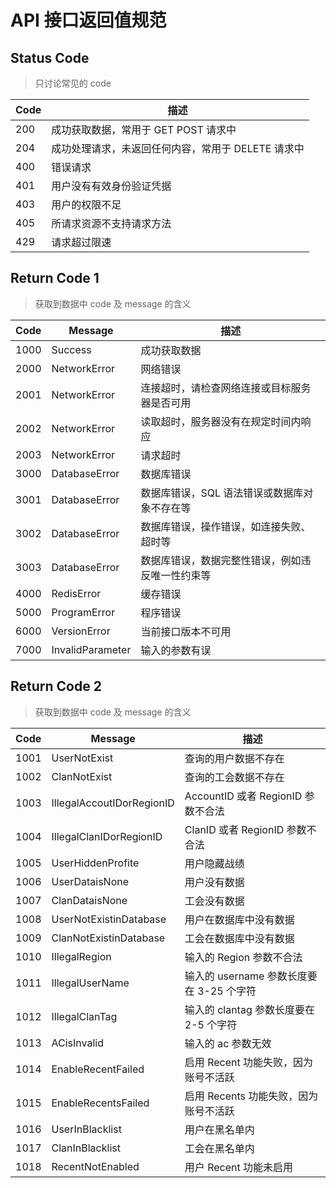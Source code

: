 # API 接口返回值规范

## Status Code

> 只讨论常见的 code

| Code | 描述                                               |
| ---- | -------------------------------------------------- |
| 200  | 成功获取数据，常用于 GET POST 请求中               |
| 204  | 成功处理请求，未返回任何内容，常用于 DELETE 请求中 |
| 400  | 错误请求                                           |
| 401  | 用户没有有效身份验证凭据                           |
| 403  | 用户的权限不足                                     |
| 405  | 所请求资源不支持请求方法                           |
| 429  | 请求超过限速                                       |

## Return Code 1

> 获取到数据中 code 及 message 的含义

| Code | Message          | 描述                                             |
| ---- | ---------------- | ------------------------------------------------ |
| 1000 | Success          | 成功获取数据                                     |
| 2000 | NetworkError     | 网络错误                                         |
| 2001 | NetworkError     | 连接超时，请检查网络连接或目标服务器是否可用     |
| 2002 | NetworkError     | 读取超时，服务器没有在规定时间内响应             |
| 2003 | NetworkError     | 请求超时                                         |
| 3000 | DatabaseError    | 数据库错误                                       |
| 3001 | DatabaseError    | 数据库错误，SQL 语法错误或数据库对象不存在等     |
| 3002 | DatabaseError    | 数据库错误，操作错误，如连接失败、超时等         |
| 3003 | DatabaseError    | 数据库错误，数据完整性错误，例如违反唯一性约束等 |
| 4000 | RedisError       | 缓存错误                                         |
| 5000 | ProgramError     | 程序错误                                         |
| 6000 | VersionError     | 当前接口版本不可用                               |
| 7000 | InvalidParameter | 输入的参数有误                                   |

## Return Code 2

> 获取到数据中 code 及 message 的含义

| Code | Message                   | 描述                                     |
| ---- | ------------------------- | ---------------------------------------- |
| 1001 | UserNotExist              | 查询的用户数据不存在                     |
| 1002 | ClanNotExist              | 查询的工会数据不存在                     |
| 1003 | IllegalAccoutIDorRegionID | AccountID 或者 RegionID 参数不合法       |
| 1004 | IllegalClanIDorRegionID   | ClanID 或者 RegionID 参数不合法          |
| 1005 | UserHiddenProfite         | 用户隐藏战绩                             |
| 1006 | UserDataisNone            | 用户没有数据                             |
| 1007 | ClanDataisNone            | 工会没有数据                             |
| 1008 | UserNotExistinDatabase    | 用户在数据库中没有数据                   |
| 1009 | ClanNotExistinDatabase    | 工会在数据库中没有数据                   |
| 1010 | IllegalRegion             | 输入的 Region 参数不合法                 |
| 1011 | IllegalUserName           | 输入的 username 参数长度要在 3-25 个字符 |
| 1012 | IllegalClanTag            | 输入的 clantag 参数长度要在 2-5 个字符   |
| 1013 | ACisInvalid               | 输入的 ac 参数无效                       |
| 1014 | EnableRecentFailed        | 启用 Recent 功能失败，因为账号不活跃     |
| 1015 | EnableRecentsFailed       | 启用 Recents 功能失败，因为账号不活跃    |
| 1016 | UserInBlacklist           | 用户在黑名单内                           |
| 1017 | ClanInBlacklist           | 工会在黑名单内                           |
| 1018 | RecentNotEnabled          | 用户 Recent 功能未启用                   |
